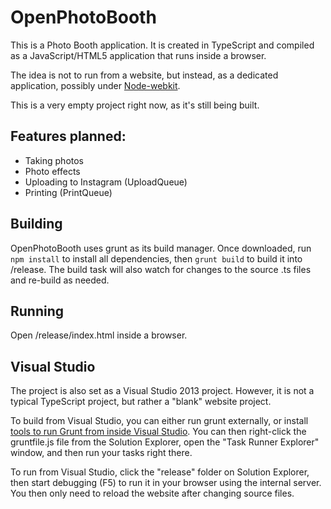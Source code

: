# OpenPhotoBooth

This is a Photo Booth application. It is created in TypeScript and compiled as a JavaScript/HTML5 application that runs inside a browser.

The idea is not to run from a website, but instead, as a dedicated application, possibly under [Node-webkit](https://github.com/nwjs/nw.js/tree/master).

This is a very empty project right now, as it's still being built.

## Features planned:

* Taking photos
* Photo effects
* Uploading to Instagram (UploadQueue)
* Printing (PrintQueue)

## Building

OpenPhotoBooth uses grunt as its build manager. Once downloaded, run `npm install` to install all dependencies, then `grunt build` to build it into /release. The build task will also watch for changes to the source .ts files and re-build as needed.


## Running

Open /release/index.html inside a browser.


## Visual Studio

The project is also set as a Visual Studio 2013 project. However, it is not a typical TypeScript project, but rather a "blank" website project.

To build from Visual Studio, you can either run grunt externally, or install [tools to run Grunt from inside Visual Studio](http://www.hanselman.com/blog/IntroducingGulpGruntBowerAndNpmSupportForVisualStudio.aspx). You can then right-click the gruntfile.js file from the Solution Explorer, open the "Task Runner Explorer" window, and then run your tasks right there.

To run from Visual Studio, click the "release" folder on Solution Explorer, then start debugging (F5) to run it in your browser using the internal server. You then only need to reload the website after changing source files.